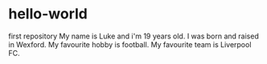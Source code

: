 # hello-world
first repository
My name is Luke and i'm 19 years old. I was born and raised in Wexford. My favourite hobby is football. My favourite team is Liverpool FC.
